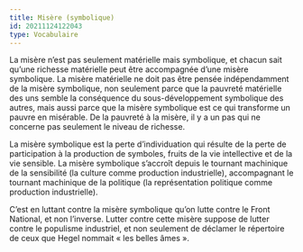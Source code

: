 ```yaml
---
title: Misère (symbolique)
id: 20211124122043
type: Vocabulaire
---
```


La misère n’est pas seulement matérielle mais symbolique, et chacun sait qu’une richesse
matérielle peut être accompagnée d’une misère symbolique. La misère matérielle ne doit pas
être pensée indépendamment de la misère symbolique, non seulement parce que la pauvreté
matérielle des uns semble la conséquence du sous-développement symbolique des autres,
mais aussi parce que la misère symbolique est ce qui transforme un pauvre en misérable. De
la pauvreté à la misère, il y a un pas qui ne concerne pas seulement le niveau de richesse.

La misère symbolique est la perte d’individuation qui résulte de la perte de participation à la
production de symboles, fruits de la vie intellective et de la vie sensible. La misère
symbolique s’accroît depuis le tournant machinique de la sensibilité (la culture comme
production industrielle), accompagnant le tournant machinique de la politique (la
représentation politique comme production industrielle).

C’est en luttant contre la misère symbolique qu’on lutte contre le Front National, et non
l’inverse. Lutter contre cette misère suppose de lutter contre le populisme industriel, et non
seulement de déclamer le répertoire de ceux que Hegel nommait « les belles âmes ».